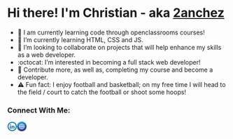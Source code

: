 # Hi there! I'm Christian - aka [2anchez][website]



- :mag_right: I am currently learning code through openclassrooms courses!
- :pencil: I’m currently learning HTML, CSS and JS.
- :wrench: I’m looking to collaborate on projects that will help enhance my skills as a web developer.
- :octocat: I’m interested in becoming a full stack web developer!
- :checkered_flag: Contribute more, as well as, completing my course and become a developer.
- :warning: Fun fact: I enjoy football and basketball; on my free time I will head to the field / court to catch the football or shoot some hoops!

### Connect With Me:
[<img align="left" alt="LinkedIn" width="22px" src="img/linkedin_icon.png"/>][linkedin]
[<img align="left" alt="Link to Portfolio" width="22px" src="img/website.png" />][website]

<br />
<br />

[website]: https://2anchez.github.io/portfolio/
[linkedin]: https://www.linkedin.com/in/crsanchez10/
